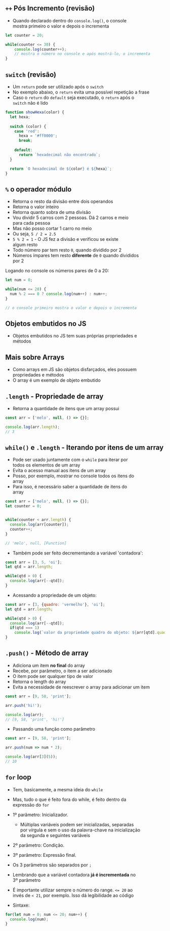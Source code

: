## `++` Pós Incremento (revisão)
- Quando declarado dentro do `console.log()`, o console  
mostra primeiro o valor e depois o incrementa 

```javascript
let counter = 20;

while(counter <= 30) {
    console.log(counter++); 
    // mostra o número no console e após mostrá-lo, o incrementa
}
```

## `switch` (revisão)
- Um `return` pode ser utilizado após o `switch`
- No exemplo abaixo, o `return` evita uma possível repetição a frase 
- Caso o `return` do `default` seja executado, o `return` após o  
`switch` não é lido 

```javascript
function showHexa(color) {
  let hexa;
  
  switch (color) {
    case 'red':
      hexa = '#ff0000';
      break;
  
    default:
      return `hexadecimal não encontrado`;
  }

  return `O hexadecimal de ${color} é ${hexa}`;
}
```

## `%` o operador módulo 
- Retorna o resto da divisão entre dois operandos 
- Retorna o valor inteiro 
- Retorna quanto sobra de uma divisão
- Vou dividir 5 carros com 2 pessoas. Dá 2 carros e meio  
para cada pessoa
- Mas não posso cortar 1 carro no meio 
- Ou seja, `5 / 2 = 2.5`
- `5 % 2 = 1` - O JS fez a divisão e verificou se existe  
algum resto 
- Todo número par tem resto `0`, quando dividido por 2 
- Números ímpares tem resto **diferente** de `0` quando divididos  
por 2

Logando no console os números pares de 0 a 20: 

```javascript
let num = 0;

while(num <= 20) {
  num % 2 === 0 ? console.log(num++) : num++;
}

// o console primeiro mostra o valor e depois o incrementa
```

## Objetos embutidos no JS 
- Objetos embutidos no JS tem suas próprias propriedades e  
métodos 

## Mais sobre Arrays 
- Como arrays em JS são objetos disfarçados, eles possuem  
propriedades e métodos 
- O array é um exemplo de objeto embutido 

## `.length` - Propriedade de array 
- Retorna a quantidade de itens que um array possui 

```javascript
const arr = ['melo', null, () => {}];

console.log(arr.length);
// 3
```

## `while()` e `.length` - Iterando por itens de um array 
- Pode ser usado juntamente com o `while` para iterar por  
todos os elementos de um array 
- Evita o acesso manual aos itens de um array 
- Posso, por exemplo, mostrar no console todos os itens do  
array 
- Para isso, é necessário saber a quantidade de itens do  
array 

```javascript
const arr = ['melo', null, () => {}];
let counter = 0;


while(counter < arr.length) {
  console.log(arr[counter]);
  counter++;
}

// 'melo', null, [Function]
```

- Também pode ser feito decrementando a variável 'contadora': 

```javascript
const arr = [3, 5, 'oi'];
let qtd = arr.length;

while(qtd > 0) {
  console.log(arr[--qtd]);
}
```

- Acessando a propriedade de um objeto: 

```javascript
const arr = [3, {quadro: 'vermelho'}, 'oi'];
let qtd = arr.length;

while(qtd > 0) {
  console.log(arr[--qtd]);
  if(qtd === 1)
    console.log(`valor da propriedade quadro do objeto: ${arr[qtd].quadro}`);
}
```

## `.push()` - Método de array
- Adiciona um item **no final** do array 
- Recebe, por parâmetro, o item a ser adicionado 
- O item pode ser qualquer tipo de valor 
- Retorna o length do array 
- Evita a necessidade de reescrever o array para adicionar um item 

```javascript
const arr = [9, 58, 'print'];

arr.push('hi!');

console.log(arr);
// [9, 58, 'print', 'hi!']
```

- Passando uma função como parâmetro 

```javascript
const arr = [9, 58, 'print'];

arr.push(num => num * 2);

console.log(arr[3](5));
// 10
```

## `for` loop
- Tem, basicamente, a mesma ideia do `while` 
- Mas, tudo o que é feito fora do while, é feito dentro da  
expressão do `for` 
- 1º parâmetro: Inicializador. 
  - Múltiplas variáveis podem ser inicializadas, separadas  
  por vírgula e sem o uso da palavra-chave na inicialização  
  da segunda e seguintes variáveis
- 2º parâmetro: Condição. 
- 3º parâmetro: Expressão final. 
- Os 3 parâmetros são separados por `;`
- Lembrando que a variável contadora **já é incrementada** no  
3º parâmetro
- É importante utilizar sempre o número do range. `<= 20` ao  
invés de `< 21`, por exemplo. Isso dá legibilidade ao código 

- Sintaxe: 

```javascript
for(let num = 0; num <= 20; num++) { 
  console.log(num);
}
```